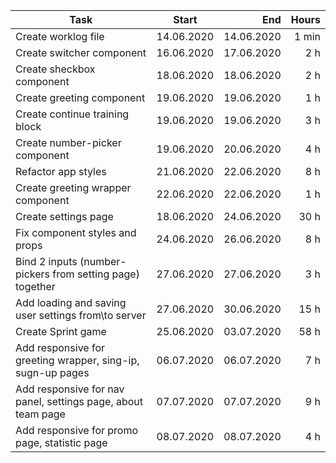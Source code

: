 | Task     | Start            | End  | Hours |
| ------------- |:-------------:| -----:| -----:|
| Create worklog file | 14.06.2020 | 14.06.2020 | 1 min |
| Create switcher component | 16.06.2020 | 17.06.2020 | 2 h |
| Create sheckbox component | 18.06.2020 | 18.06.2020 | 2 h |
| Create greeting component | 19.06.2020 | 19.06.2020 | 1 h |
| Create continue training block | 19.06.2020 | 19.06.2020 | 3 h |
| Create number-picker component | 19.06.2020 | 20.06.2020 | 4 h |
| Refactor app styles | 21.06.2020 | 22.06.2020 | 8 h |
| Create greeting wrapper component | 22.06.2020 | 22.06.2020 | 1 h |
| Create settings page | 18.06.2020 | 24.06.2020 | 30 h |
| Fix component styles and props | 24.06.2020 | 26.06.2020 | 8 h |
| Bind 2 inputs (number-pickers from setting page) together | 27.06.2020 | 27.06.2020 | 3 h |
| Add loading and saving user settings from\to server | 27.06.2020 | 30.06.2020 | 15 h |
| Create Sprint game | 25.06.2020 | 03.07.2020 | 58 h |
| Add responsive for greeting wrapper, sing-ip, sugn-up pages | 06.07.2020 | 06.07.2020 | 7 h |
| Add responsive for nav panel, settings page, about team page | 07.07.2020 | 07.07.2020 | 9 h |
| Add responsive for promo page, statistic page | 08.07.2020 | 08.07.2020 | 4 h |
